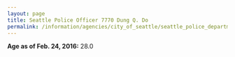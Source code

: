 ```yaml
---
layout: page
title: Seattle Police Officer 7770 Dung Q. Do
permalink: /information/agencies/city_of_seattle/seattle_police_department/copbook/7770/
---
```


**Age as of Feb. 24, 2016:** 28.0
